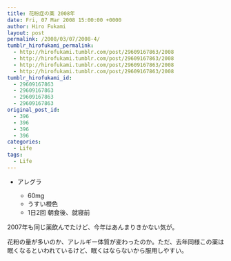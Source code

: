 ```yaml
---
title: 花粉症の薬 2008年
date: Fri, 07 Mar 2008 15:00:00 +0000
author: Hiro Fukami
layout: post
permalink: /2008/03/07/2008-4/
tumblr_hirofukami_permalink:
  - http://hirofukami.tumblr.com/post/29609167863/2008
  - http://hirofukami.tumblr.com/post/29609167863/2008
  - http://hirofukami.tumblr.com/post/29609167863/2008
  - http://hirofukami.tumblr.com/post/29609167863/2008
tumblr_hirofukami_id:
  - 29609167863
  - 29609167863
  - 29609167863
  - 29609167863
original_post_id:
  - 396
  - 396
  - 396
  - 396
categories:
  - Life
tags:
  - Life
---
```

<div class="section">
  <ul>
    <li>
      アレグラ</p> <ul>
        <li>
          60mg
        </li>
        <li>
          うすい橙色
        </li>
        <li>
          1日2回 朝食後、就寝前
        </li>
      </ul>
    </li>
  </ul>
  
  <p>
    2007年も同じ薬飲んでたけど、今年はあんまりきかない気が。
  </p>
  
  <p>
    花粉の量が多いのか、アレルギー体質が変わったのか。ただ、去年同様この薬は眠くなるといわれているけど、眠くはならないから服用しやすい。
  </p>
</div>